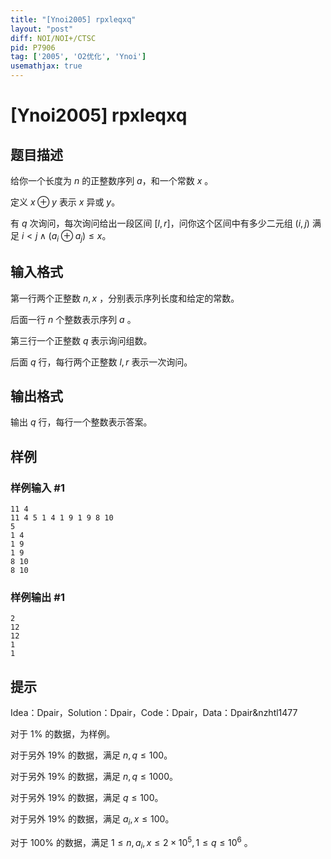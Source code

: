 ```yaml
---
title: "[Ynoi2005] rpxleqxq"
layout: "post"
diff: NOI/NOI+/CTSC
pid: P7906
tag: ['2005', 'O2优化', 'Ynoi']
usemathjax: true
---
```


# [Ynoi2005] rpxleqxq
## 题目描述

给你一个长度为 $n$ 的正整数序列 $a$，和一个常数 $x$ 。

定义 $x \oplus y$ 表示 $x$ 异或 $y$。

有 $q$ 次询问，每次询问给出一段区间 $[l, r]$，问你这个区间中有多少二元组 $(i, j)$ 满足 $i < j \land (a_i \oplus a_j) \le x$。
## 输入格式

第一行两个正整数 $n, x$ ，分别表示序列长度和给定的常数。

后面一行 $n$ 个整数表示序列 $a$ 。

第三行一个正整数 $q$ 表示询问组数。

后面 $q$ 行，每行两个正整数 $l, r$ 表示一次询问。 
## 输出格式

输出 $q$ 行，每行一个整数表示答案。
## 样例

### 样例输入 #1
```
11 4
11 4 5 1 4 1 9 1 9 8 10
5
1 4
1 9
1 9
8 10
8 10
```
### 样例输出 #1
```
2
12
12
1
1
```
## 提示

Idea：Dpair，Solution：Dpair，Code：Dpair，Data：Dpair&nzhtl1477

对于 $1\%$ 的数据，为样例。

对于另外 $19\%$ 的数据，满足 $n,q\le 100$。

对于另外 $19\%$ 的数据，满足 $n,q\le 1000$。

对于另外 $19\%$ 的数据，满足 $q\le 100$。

对于另外 $19\%$ 的数据，满足 $a_i,x\le 100$。

对于 $100\%$ 的数据，满足 $1 \le n, a_i, x\le 2\times 10^5, 1 \le q \le 10^6$ 。
